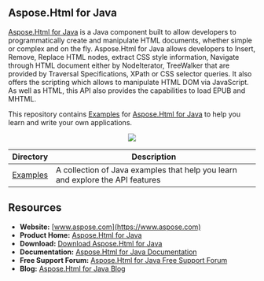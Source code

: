 ## Aspose.Html for Java
[Aspose.Html for Java](https://www.aspose.com/products/html/java) is a Java component built to allow developers to programmatically create and manipulate HTML documents, whether simple or complex and on the fly. Aspose.Html for Java allows developers to Insert, Remove, Replace HTML nodes, extract CSS style information, Navigate through HTML document either by NodeIterator, TreeWalker that are provided by Traversal Specifications, XPath or CSS selector queries. It also offers the scripting which allows to manipulate HTML DOM via JavaScript. As well as HTML, this API also provides the capabilities to load EPUB and MHTML.

This repository contains [Examples](Examples) for [Aspose.Html for Java](https://www.aspose.com/products/html/java) to help you learn and write your own applications.

<p align="center">

  <a title="Download complete Aspose.Html for Java source code" href="https://github.com/aspose-html/Aspose.Html-for-Java/archive/master.zip">
	<img src="https://raw.github.com/AsposeExamples/java-examples-dashboard/master/images/downloadZip-Button-Large.png" />
  </a>
</p>

Directory | Description
--------- | -----------
[Examples](Examples)  | A collection of Java examples that help you learn and explore the API features

## Resources

+ **Website:** [www.aspose.com](https://www.aspose.com)
+ **Product Home:** [Aspose.Html for Java](https://www.aspose.com/products/html/java)
+ **Download:** [Download Aspose.Html for Java](https://downloads.aspose.com/html/java)
+ **Documentation:** [Aspose.Html for Java Documentation](https://docs.aspose.com/display/htmljava/Home)
+ **Free Support Forum:** [Aspose.Html for Java Free Support Forum](https://forum.aspose.com/c/html)
+ **Blog:** [Aspose.Html for Java Blog](https://blog.aspose.com/category/aspose-products/aspose-html-product-family/)
